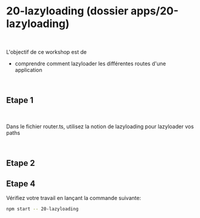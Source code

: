 # 20-lazyloading (dossier apps/20-lazyloading)

<br/>

L'objectif de ce workshop est de
- comprendre comment lazyloader les différentes routes d'une application

<br/>

## Etape 1

<br/>

Dans le fichier router.ts, utilisez la notion de lazyloading pour lazyloader vos paths

<br />

## Etape 2

## Etape 4

Vérifiez votre travail en lançant la commande suivante:

```bash
npm start -- 20-lazyloading
```
